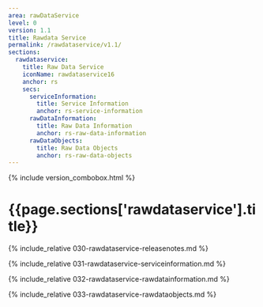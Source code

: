 ```yaml
---
area: rawDataService
level: 0
version: 1.1
title: Rawdata Service
permalink: /rawdataservice/v1.1/
sections:
  rawdataservice:
    title: Raw Data Service
    iconName: rawdataservice16
    anchor: rs
    secs:
      serviceInformation:
        title: Service Information
        anchor: rs-service-information
      rawDataInformation:
        title: Raw Data Information
        anchor: rs-raw-data-information
      rawDataObjects:
        title: Raw Data Objects
        anchor: rs-raw-data-objects
---
```


{% include version_combobox.html %}

<h1 id="{{page.sections['rawdataservice'].anchor}}">{{page.sections['rawdataservice'].title}}</h1>

{% include_relative 030-rawdataservice-releasenotes.md %}

{% include_relative 031-rawdataservice-serviceinformation.md %}

{% include_relative 032-rawdataservice-rawdatainformation.md %}

{% include_relative 033-rawdataservice-rawdataobjects.md %}
